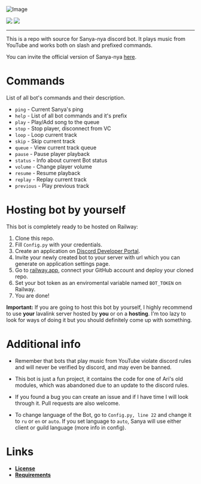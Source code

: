 ![Image](https://media.discordapp.net/attachments/1029785771839864852/1029785831180877864/banner.gif) 

![](https://img.shields.io/badge/bot_version-v1.0.4-%23ebd8c3?style=for-the-badge&logo=python&logoColor=white)  ![](https://img.shields.io/badge/bot_language-russian_/_english-%23c5d9d7?style=for-the-badge)
****

This is a repo with source for Sanya-nya discord bot. It plays music from YouTube and works both on slash and prefixed commands.

You can invite the official version of Sanya-nya [here](https://discord.com/api/oauth2/authorize?client_id=1028248893600841748&permissions=2184563712&scope=bot%20applications.commands).

# Commands
List of all bot's commands and their description.

- `ping` - Current Sanya's ping
- `help` - List of all bot commands and it's prefix
- `play` - Play/Add song to the queue
- `stop` - Stop player, disconnect from VC
- `loop` - Loop current track
- `skip` - Skip current track
- `queue` - View current track queue
- `pause` - Pause player playback
- `status` - Info about current Bot status
- `volume` - Change player volume
- `resume` - Resume playback
- `replay` - Replay current track
- `previous` - Play previous track

# Hosting bot by yourself
This bot is completely ready to be hosted on Railway: 
1. Clone this repo.
2. Fill `Config.py` with your credentials.
3. Create an application on [Discord Developer Portal](https://discord.com/developers/applications).
4. Invite your newly created bot to your server with url which you can generate on application settings page.
5. Go to [railway.app](https://railway.app), connect your GitHub account and deploy your cloned repo.
6. Set your bot token as an enviromental variable named `BOT_TOKEN` on Railway.
7. You are done!

**Important:** If you are going to host this bot by yourself, I highly recommend to use **your** lavalink server hosted by **you** or on a **hosting**. I'm too lazy to look for ways of doing it but you should definitely come up with something.

# Additional info
- Remember that bots that play music from YouTube violate discord rules and will never be verified by discord, and may even be banned.

- This bot is just a fun project, it contains the code for one of Ari's old modules, which was abandoned due to an update to the discord rules.

- If you found a bug you can create an issue and if I have time I will look through it. Pull requests are also welcome.

- To change language of the Bot, go to `Config.py, line 22` and change it to `ru` or `en` or `auto`. If you set language to `auto`, Sanya will use either client or guild language (more info in config).

# Links
- **[License](https://github.com/RealSosiso4ka/Sanya-Nya/blob/master/LICENSE)** 
- **[Requirements](https://github.com/RealSosiso4ka/Sanya-Nya/blob/master/requirements.txt)**
